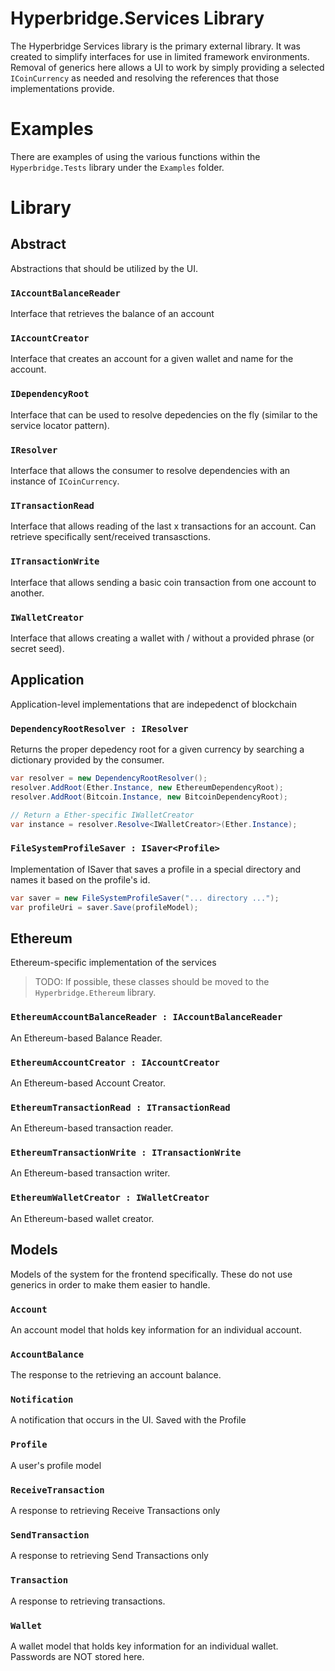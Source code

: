 ﻿# Hyperbridge.Services Library
The Hyperbridge Services library is the primary external library. It was created to simplify
interfaces for use in limited framework environments. Removal of generics here allows a UI to
work by simply providing a selected `ICoinCurrency` as needed and resolving the references 
that those implementations provide.

# Examples
There are examples of using the various functions within the `Hyperbridge.Tests` library 
under the `Examples` folder.

# Library

## Abstract
Abstractions that should be utilized by the UI.

### `IAccountBalanceReader`
Interface that retrieves the balance of an account

### `IAccountCreator`
Interface that creates an account for a given wallet and name for the account.

### `IDependencyRoot`
Interface that can be used to resolve depedencies on the fly
(similar to the service locator pattern).

### `IResolver`
Interface that allows the consumer to resolve dependencies with an instance of `ICoinCurrency`.

### `ITransactionRead`
Interface that allows reading of the last x transactions for an account. Can retrieve specifically
sent/received transasctions.

### `ITransactionWrite`
Interface that allows sending a basic coin transaction from one account to another.

### `IWalletCreator`
Interface that allows creating a wallet with / without a provided phrase (or secret seed).

## Application
Application-level implementations that are indepedenct of blockchain

### `DependencyRootResolver : IResolver`
Returns the proper depedency root for a given currency by searching a dictionary provided by the 
consumer.

```csharp
var resolver = new DependencyRootResolver();
resolver.AddRoot(Ether.Instance, new EthereumDependencyRoot);
resolver.AddRoot(Bitcoin.Instance, new BitcoinDependencyRoot);

// Return a Ether-specific IWalletCreator
var instance = resolver.Resolve<IWalletCreator>(Ether.Instance);
```

### `FileSystemProfileSaver : ISaver<Profile>`
Implementation of ISaver that saves a profile in a special directory and names it based
on the profile's id.

```csharp
var saver = new FileSystemProfileSaver("... directory ...");
var profileUri = saver.Save(profileModel);
```

## Ethereum
Ethereum-specific implementation of the services
> TODO: If possible, these classes should be moved to the `Hyperbridge.Ethereum` library.

### `EthereumAccountBalanceReader : IAccountBalanceReader`
An Ethereum-based Balance Reader.

### `EthereumAccountCreator : IAccountCreator`
An Ethereum-based Account Creator.

### `EthereumTransactionRead : ITransactionRead`
An Ethereum-based transaction reader.

### `EthereumTransactionWrite : ITransactionWrite`
An Ethereum-based transaction writer.

### `EthereumWalletCreator : IWalletCreator`
An Ethereum-based wallet creator.

## Models
Models of the system for the frontend specifically. These do not use generics
in order to make them easier to handle.

### `Account`
An account model that holds key information for an individual account.

### `AccountBalance`
The response to the retrieving an account balance.

### `Notification`
A notification that occurs in the UI. Saved with the Profile

### `Profile`
A user's profile model

### `ReceiveTransaction`
A response to retrieving Receive Transactions only

### `SendTransaction`
A response to retrieving Send Transactions only

### `Transaction`
A response to retrieving transactions.

### `Wallet`
A wallet model that holds key information for an individual wallet. Passwords are NOT stored here.
